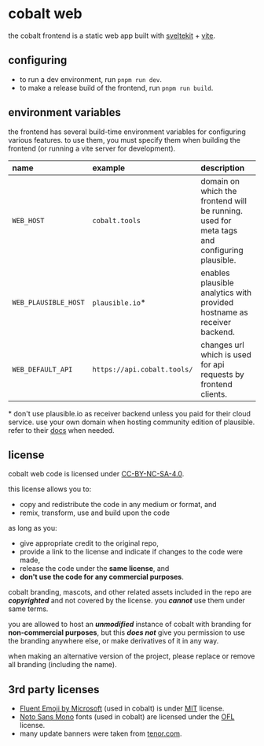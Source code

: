 # cobalt web
the cobalt frontend is a static web app built with
[sveltekit](https://kit.svelte.dev/) + [vite](https://vitejs.dev/).

## configuring
- to run a dev environment, run `pnpm run dev`.
- to make a release build of the frontend, run `pnpm run build`.

## environment variables
the frontend has several build-time environment variables for configuring various features. to use
them, you must specify them when building the frontend (or running a vite server for development).

| name                 | example                     | description                                                                                              |
|:---------------------|:----------------------------|:---------------------------------------------------------------------------------------------------------|
| `WEB_HOST`           | `cobalt.tools`              | domain on which the frontend will be running. used for meta tags and configuring plausible.              |
| `WEB_PLAUSIBLE_HOST` | `plausible.io`*             | enables plausible analytics with provided hostname as receiver backend.                                  |
| `WEB_DEFAULT_API`    | `https://api.cobalt.tools/` | changes url which is used for api requests by frontend clients.                                          |

\* don't use plausible.io as receiver backend unless you paid for their cloud service.
   use your own domain when hosting community edition of plausible. refer to their [docs](https://plausible.io/docs) when needed.

## license
cobalt web code is licensed under [CC-BY-NC-SA-4.0](LICENSE).

this license allows you to:
- copy and redistribute the code in any medium or format, and
- remix, transform, use and build upon the code

as long as you:
- give appropriate credit to the original repo,
- provide a link to the license and indicate if changes to the code were made,
- release the code under the **same license**, and
- **don't use the code for any commercial purposes**.

cobalt branding, mascots, and other related assets included in the repo are ***copyrighted*** and not covered by the license. you ***cannot*** use them under same terms.

you are allowed to host an ***unmodified*** instance of cobalt with branding for **non-commercial purposes**, but this ***does not*** give you permission to use the branding anywhere else, or make derivatives of it in any way.

when making an alternative version of the project, please replace or remove all branding (including the name).

## 3rd party licenses
- [Fluent Emoji by Microsoft](https://github.com/microsoft/fluentui-emoji) (used in cobalt) is under [MIT](https://github.com/microsoft/fluentui-emoji/blob/main/LICENSE) license.
- [Noto Sans Mono](https://fonts.google.com/noto/specimen/Noto+Sans+Mono/) fonts (used in cobalt) are licensed under the [OFL](https://fonts.google.com/noto/specimen/Noto+Sans+Mono/about) license.
- many update banners were taken from [tenor.com](https://tenor.com/).
